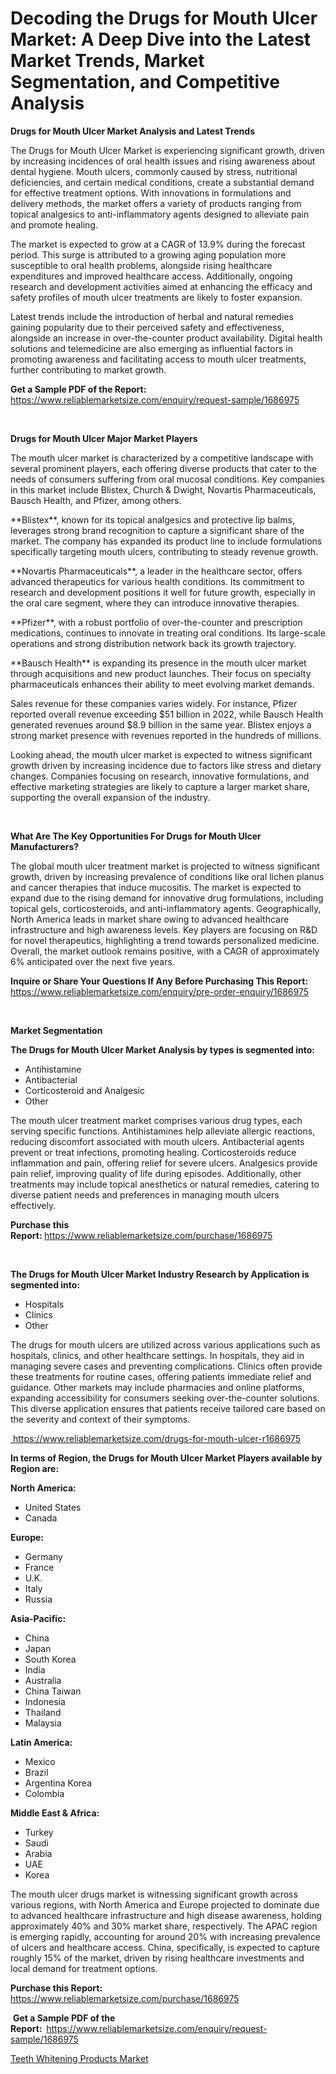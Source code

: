 <p><h1>Decoding the Drugs for Mouth Ulcer Market: A Deep Dive into the Latest Market Trends, Market Segmentation, and Competitive Analysis</h1></p><p><strong>Drugs for Mouth Ulcer Market Analysis and Latest Trends</strong></p>
<p><p>The Drugs for Mouth Ulcer Market is experiencing significant growth, driven by increasing incidences of oral health issues and rising awareness about dental hygiene. Mouth ulcers, commonly caused by stress, nutritional deficiencies, and certain medical conditions, create a substantial demand for effective treatment options. With innovations in formulations and delivery methods, the market offers a variety of products ranging from topical analgesics to anti-inflammatory agents designed to alleviate pain and promote healing.</p><p>The market is expected to grow at a CAGR of 13.9% during the forecast period. This surge is attributed to a growing aging population more susceptible to oral health problems, alongside rising healthcare expenditures and improved healthcare access. Additionally, ongoing research and development activities aimed at enhancing the efficacy and safety profiles of mouth ulcer treatments are likely to foster expansion.</p><p>Latest trends include the introduction of herbal and natural remedies gaining popularity due to their perceived safety and effectiveness, alongside an increase in over-the-counter product availability. Digital health solutions and telemedicine are also emerging as influential factors in promoting awareness and facilitating access to mouth ulcer treatments, further contributing to market growth.</p></p>
<p><strong>Get a Sample PDF of the Report:&nbsp;</strong> <a href="https://www.reliablemarketsize.com/enquiry/request-sample/1686975?utm_campaign=3104&utm_medium=2&utm_source=Github&utm_content=ia&utm_term=08032025&utm_id=drugs-for-mouth-ulcer">https://www.reliablemarketsize.com/enquiry/request-sample/1686975</a></p>
<p>&nbsp;</p>
<p><strong>Drugs for Mouth Ulcer Major Market Players</strong></p>
<p><p>The mouth ulcer market is characterized by a competitive landscape with several prominent players, each offering diverse products that cater to the needs of consumers suffering from oral mucosal conditions. Key companies in this market include Blistex, Church & Dwight, Novartis Pharmaceuticals, Bausch Health, and Pfizer, among others.</p><p>**Blistex**, known for its topical analgesics and protective lip balms, leverages strong brand recognition to capture a significant share of the market. The company has expanded its product line to include formulations specifically targeting mouth ulcers, contributing to steady revenue growth.</p><p>**Novartis Pharmaceuticals**, a leader in the healthcare sector, offers advanced therapeutics for various health conditions. Its commitment to research and development positions it well for future growth, especially in the oral care segment, where they can introduce innovative therapies.</p><p>**Pfizer**, with a robust portfolio of over-the-counter and prescription medications, continues to innovate in treating oral conditions. Its large-scale operations and strong distribution network back its growth trajectory.</p><p>**Bausch Health** is expanding its presence in the mouth ulcer market through acquisitions and new product launches. Their focus on specialty pharmaceuticals enhances their ability to meet evolving market demands.</p><p>Sales revenue for these companies varies widely. For instance, Pfizer reported overall revenue exceeding $51 billion in 2022, while Bausch Health generated revenues around $8.9 billion in the same year. Blistex enjoys a strong market presence with revenues reported in the hundreds of millions.</p><p>Looking ahead, the mouth ulcer market is expected to witness significant growth driven by increasing incidence due to factors like stress and dietary changes. Companies focusing on research, innovative formulations, and effective marketing strategies are likely to capture a larger market share, supporting the overall expansion of the industry.</p></p>
<p>&nbsp;</p>
<p><strong>What Are The Key Opportunities For Drugs for Mouth Ulcer Manufacturers?</strong></p>
<p><p>The global mouth ulcer treatment market is projected to witness significant growth, driven by increasing prevalence of conditions like oral lichen planus and cancer therapies that induce mucositis. The market is expected to expand due to the rising demand for innovative drug formulations, including topical gels, corticosteroids, and anti-inflammatory agents. Geographically, North America leads in market share owing to advanced healthcare infrastructure and high awareness levels. Key players are focusing on R&D for novel therapeutics, highlighting a trend towards personalized medicine. Overall, the market outlook remains positive, with a CAGR of approximately 6% anticipated over the next five years.</p></p>
<p><strong>Inquire or Share Your Questions If Any Before Purchasing This Report:</strong> <a href="https://www.reliablemarketsize.com/enquiry/pre-order-enquiry/1686975?utm_campaign=3104&utm_medium=2&utm_source=Github&utm_content=ia&utm_term=08032025&utm_id=drugs-for-mouth-ulcer">https://www.reliablemarketsize.com/enquiry/pre-order-enquiry/1686975</a></p>
<p>&nbsp;</p>
<p><strong>Market Segmentation</strong></p>
<p><strong>The Drugs for Mouth Ulcer Market Analysis by types is segmented into:</strong></p>
<p><ul><li>Antihistamine</li><li>Antibacterial</li><li>Corticosteroid and Analgesic</li><li>Other</li></ul></p>
<p><p>The mouth ulcer treatment market comprises various drug types, each serving specific functions. Antihistamines help alleviate allergic reactions, reducing discomfort associated with mouth ulcers. Antibacterial agents prevent or treat infections, promoting healing. Corticosteroids reduce inflammation and pain, offering relief for severe ulcers. Analgesics provide pain relief, improving quality of life during episodes. Additionally, other treatments may include topical anesthetics or natural remedies, catering to diverse patient needs and preferences in managing mouth ulcers effectively.</p></p>
<p><strong>Purchase this Report:&nbsp;</strong><a href="https://www.reliablemarketsize.com/purchase/1686975?utm_campaign=3104&utm_medium=2&utm_source=Github&utm_content=ia&utm_term=08032025&utm_id=drugs-for-mouth-ulcer">https://www.reliablemarketsize.com/purchase/1686975</a></p>
<p>&nbsp;</p>
<p><strong>The Drugs for Mouth Ulcer Market Industry Research by Application is segmented into:</strong></p>
<p><ul><li>Hospitals</li><li>Clinics</li><li>Other</li></ul></p>
<p><p>The drugs for mouth ulcers are utilized across various applications such as hospitals, clinics, and other healthcare settings. In hospitals, they aid in managing severe cases and preventing complications. Clinics often provide these treatments for routine cases, offering patients immediate relief and guidance. Other markets may include pharmacies and online platforms, expanding accessibility for consumers seeking over-the-counter solutions. This diverse application ensures that patients receive tailored care based on the severity and context of their symptoms.</p></p>
<p><a href="https://www.reliablemarketsize.com/drugs-for-mouth-ulcer-r1686975?utm_campaign=3104&utm_medium=2&utm_source=Github&utm_content=ia&utm_term=08032025&utm_id=drugs-for-mouth-ulcer">&nbsp;https://www.reliablemarketsize.com/drugs-for-mouth-ulcer-r1686975</a></p>
<p><strong>In terms of Region, the Drugs for Mouth Ulcer Market Players available by Region are:</strong></p>
<p>
    <p> <strong> North America: </strong>
        <ul>
            <li>United States</li>
            <li>Canada</li>
        </ul>
        </p> 
    <p> <strong> Europe: </strong>
        <ul>
            <li>Germany</li>
            <li>France</li>
            <li>U.K.</li>
            <li>Italy</li>
            <li>Russia</li>
        </ul>
        </p> 
    <p> <strong> Asia-Pacific: </strong>
        <ul>
            <li>China</li>
            <li>Japan</li>
            <li>South Korea</li>
            <li>India</li>
            <li>Australia</li>
            <li>China Taiwan</li>
            <li>Indonesia</li>
            <li>Thailand</li>
            <li>Malaysia</li>
        </ul>
        </p> 
    <p> <strong> Latin America: </strong>
        <ul>
            <li>Mexico</li>
            <li>Brazil</li>
            <li>Argentina Korea</li>
            <li>Colombia</li>
        </ul>
        </p> 
    <p> <strong> Middle East & Africa: </strong>
        <ul>
            <li>Turkey</li>
            <li>Saudi</li>
            <li>Arabia</li>
            <li>UAE</li>
            <li>Korea</li>
        </ul>
    </p>
    </p>
<p><p>The mouth ulcer drugs market is witnessing significant growth across various regions, with North America and Europe projected to dominate due to advanced healthcare infrastructure and high disease awareness, holding approximately 40% and 30% market share, respectively. The APAC region is emerging rapidly, accounting for around 20% with increasing prevalence of ulcers and healthcare access. China, specifically, is expected to capture roughly 15% of the market, driven by rising healthcare investments and local demand for treatment options.</p></p>
<p><strong>Purchase this Report: </strong><a href="https://www.reliablemarketsize.com/purchase/1686975?utm_campaign=3104&utm_medium=2&utm_source=Github&utm_content=ia&utm_term=08032025&utm_id=drugs-for-mouth-ulcer">https://www.reliablemarketsize.com/purchase/1686975</a></p>
<p>&nbsp;<strong>Get a Sample PDF of the Report:&nbsp;&nbsp;</strong><a href="https://www.reliablemarketsize.com/enquiry/request-sample/1686975?utm_campaign=3104&utm_medium=2&utm_source=Github&utm_content=ia&utm_term=08032025&utm_id=drugs-for-mouth-ulcer">https://www.reliablemarketsize.com/enquiry/request-sample/1686975</a></p>
<p><strong></strong></p>
<p><p><a href="https://github.com/saklpelzami95/Market-Research-Report-List-1/blob/main/teeth-whitening-products-market.md?utm_campaign=3104&utm_medium=2&utm_source=Github&utm_content=ia&utm_term=08032025&utm_id=drugs-for-mouth-ulcer">Teeth Whitening Products Market</a></p></p>